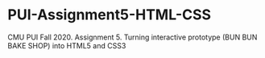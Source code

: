 # PUI-Assignment5-HTML-CSS
CMU PUI Fall 2020. Assignment 5. Turning interactive prototype (BUN BUN BAKE SHOP) into HTML5 and CSS3
